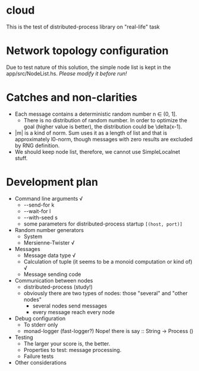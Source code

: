 # cloud

This is the test of distributed-process library on "real-life" task

# Network topology configuration

Due to test nature of this solution, the simple node list is kept in the app/src/NodeList.hs.
_Please modify it before run!_

# Catches and non-clarities
* Each message contains a deterministic random number n ∈ (0, 1].
  * There is no distribution of random number. In order to optimize the goal (higher value is better), the distribution could be \delta(x-1).
* |m| is a kind of norm. Sum uses it as a length of list and that is approximately l0-norm, though messages with zero results are excluded by RNG definition.
* We should keep node list, therefore, we cannot use SimpleLocalnet stuff.

# Development plan
* Command line arguments √
  * --send-for k
  * --wait-for l
  * --with-seed s
  * some parameters for distributed-process startup `[(host, port)]`
* Random number generators
  * System
  * Mersienne-Twister √
* Messages
  * Message data type √
  * Calculation of tuple (it seems to be a monoid computation or kind of) √
  * Message sending code
* Communication between nodes
  * distributed-process (study!)
  * obviously there are two types of nodes: those "several" and "other nodes"
    * several nodes send messages
    * every message reach every node
* Debug configuration
  * To stderr only
  * monad-logger (fast-logger?) Nope! there is say :: String -> Process ()
* Testing
  * The larger your score is, the better.
  * Properties to test: message processing.
  * Failure tests
* Other considerations
